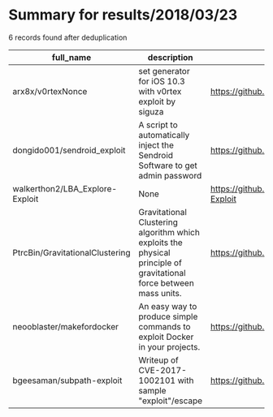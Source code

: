 
# Summary for results/2018/03/23
    
6 records found after deduplication

| full_name | description | html_url | matched_list | matched_count | pushed_at | size | stargazers_count | language | forks_count |
|---------------------------------|---------------------------------------------------------------------------------------------------------------------|----------------------------------------------------|----------------|-----------------|---------------------------|--------|--------------------|-------------|---------------|
| arx8x/v0rtexNonce | set generator for iOS 10.3 with v0rtex exploit by siguza | https://github.com/arx8x/v0rtexNonce | ['exploit'] | 1 | 2018-03-23 18:11:33+00:00 | 568 | 72 | Objective-C | 29 |
| dongido001/sendroid_exploit | A script to automatically inject the Sendroid Software to get admin password | https://github.com/dongido001/sendroid_exploit | ['exploit'] | 1 | 2018-03-23 20:14:27+00:00 | 8 | 2 | PHP | 0 |
| walkerthon2/LBA_Explore-Exploit | None | https://github.com/walkerthon2/LBA_Explore-Exploit | ['exploit'] | 1 | 2018-03-23 13:34:15+00:00 | 5730 | 0 | R | 1 |
| PtrcBin/GravitationalClustering | Gravitational Clustering algorithm which exploits the physical principle of gravitational force between mass units. | https://github.com/PtrcBin/GravitationalClustering | ['exploit'] | 1 | 2018-03-23 07:56:10+00:00 | 26 | 1 | Matlab | 1 |
| neooblaster/makefordocker | An easy way to produce simple commands to exploit Docker in your projects. | https://github.com/neooblaster/makefordocker | ['exploit'] | 1 | 2018-03-23 18:50:31+00:00 | 348 | 0 | Makefile | 0 |
| bgeesaman/subpath-exploit | Writeup of CVE-2017-1002101 with sample "exploit"/escape | https://github.com/bgeesaman/subpath-exploit | ['exploit'] | 1 | 2018-03-23 13:41:20+00:00 | 14 | 31 | Shell | 0 |
